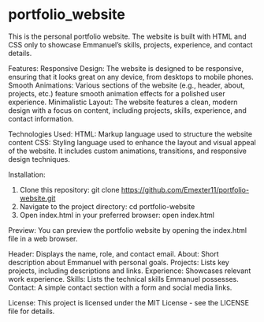 # portfolio_website
This is the personal portfolio website. The website is built with HTML and CSS only to showcase Emmanuel’s skills, projects, experience, and contact details.

Features:
Responsive Design: The website is designed to be responsive, ensuring that it looks great on any device, from desktops to mobile phones.
Smooth Animations: Various sections of the website (e.g., header, about, projects, etc.) feature smooth animation effects for a polished user experience.
Minimalistic Layout: The website features a clean, modern design with a focus on content, including projects, skills, experience, and contact information.

Technologies Used:
HTML: Markup language used to structure the website content
CSS: Styling language used to enhance the layout and visual appeal of the website. It includes custom animations, transitions, and responsive design techniques.

Installation:
1. Clone this repository:
git clone https://github.com/Emexter11/portfolio-website.git
2. Navigate to the project directory: cd portfolio-website
3. Open index.html in your preferred browser: open index.html
   
Preview: 
You can preview the portfolio website by opening the index.html file in a web browser. 

Header: Displays the name, role, and contact email.
About: Short description about Emmanuel with personal goals.
Projects: Lists key projects, including descriptions and links.
Experience: Showcases relevant work experience.
Skills: Lists the technical skills Emmanuel possesses.
Contact: A simple contact section with a form and social media links.

License: This project is licensed under the MIT License - see the LICENSE file for details.
